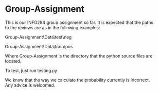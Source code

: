# Group-Assignment

This is our INFO284 group assignment so far.
It is expected that the paths to the reviews are as in the following examples:

Group-Assignment\Data\test\neg

Group-Assignment\Data\train\pos

Where Group-Assignment is the directory that the python source files are located.

To test, just run testing.py


We know that the way we calculate the probability currently is incorrect. Any advice is welcomed. 
